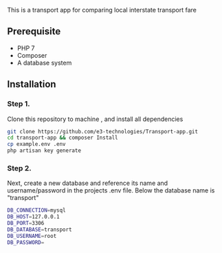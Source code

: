 This is a transport app for comparing local interstate transport fare

## Prerequisite
* PHP 7
* Composer
* A database system

## Installation

### Step 1.

Clone this repository to machine , and install all dependencies

```bash
git clone https://github.com/e3-technologies/Transport-app.git
cd transport-app && composer Install
cp example.env .env
php artisan key generate
```

### Step 2.

Next, create a new database and reference its name and username/password in the projects .env file. Below the database name is "transport"

```bash
DB_CONNECTION=mysql
DB_HOST=127.0.0.1
DB_PORT=3306
DB_DATABASE=transport
DB_USERNAME=root
DB_PASSWORD=
```
